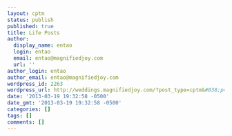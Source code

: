 ```yaml
---
layout: cptm
status: publish
published: true
title: Life Posts
author:
  display_name: entao
  login: entao
  email: entao@magnifiedjoy.com
  url: ''
author_login: entao
author_email: entao@magnifiedjoy.com
wordpress_id: 2263
wordpress_url: http://weddings.magnifiedjoy.com/?post_type=cptm&#038;p=2263
date: '2013-03-19 19:32:58 -0500'
date_gmt: '2013-03-19 19:32:58 -0500'
categories: []
tags: []
comments: []
---
```


